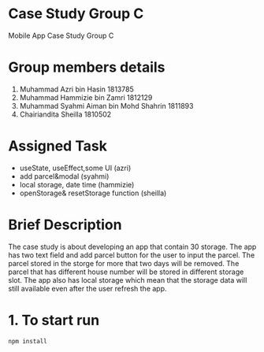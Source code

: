 # Case Study Group C
Mobile App Case Study Group C

# Group members details

1. Muhammad Azri bin Hasin 1813785
2. Muhammad Hammizie bin Zamri 1812129
3. Muhammad Syahmi Aiman bin Mohd Shahrin 1811893
4. Chairiandita Sheilla 1810502

# Assigned Task
- useState, useEffect,some UI (azri)
- add parcel&modal (syahmi)
- local storage, date time (hammizie)
- openStorage& resetStorage function (sheilla)

# Brief Description

The case study is about developing an app that contain 30 storage. The app has two text field and add parcel button for the user to input the parcel.
The parcel stored in the storge for more that two days will be removed. The parcel that has different house number will be stored in different storage slot.
The app also has local storage which mean that the storage data will still available even after the user refresh the app.

# 1. To start run
``` npm install ```

